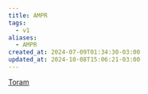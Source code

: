 ```yaml
---
title: AMPR
tags:
  - v1
aliases:
  - AMPR
created_at: 2024-07-09T01:34:30-03:00
updated_at: 2024-10-08T15:06:21-03:00
---
```


[Toram](../26/Toram.md)
